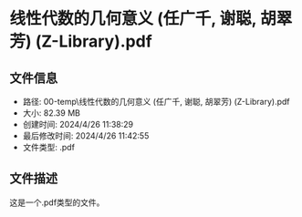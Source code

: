 ﻿# 线性代数的几何意义 (任广千, 谢聪, 胡翠芳) (Z-Library).pdf

## 文件信息
- 路径: 00-temp\线性代数的几何意义 (任广千, 谢聪, 胡翠芳) (Z-Library).pdf
- 大小: 82.39 MB
- 创建时间: 2024/4/26 11:38:29
- 最后修改时间: 2024/4/26 11:42:55
- 文件类型: .pdf

## 文件描述
这是一个.pdf类型的文件。

